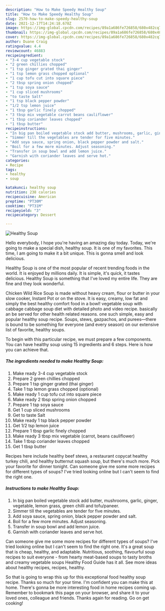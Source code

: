 ```yaml
---
description: "How to Make Speedy Healthy Soup"
title: "How to Make Speedy Healthy Soup"
slug: 2570-how-to-make-speedy-healthy-soup
date: 2021-12-17T14:24:18.678Z
image: https://img-global.cpcdn.com/recipes/89a1a686fe726858/680x482cq70/healthy-soup-recipe-main-photo.jpg
thumbnail: https://img-global.cpcdn.com/recipes/89a1a686fe726858/680x482cq70/healthy-soup-recipe-main-photo.jpg
cover: https://img-global.cpcdn.com/recipes/89a1a686fe726858/680x482cq70/healthy-soup-recipe-main-photo.jpg
author: Duane Craig
ratingvalue: 4.4
reviewcount: 46883
recipeingredient:
- "3-4 cup vegetable stock"
- "2 green chillies chopped"
- "1 tsp ginger grated thai ginger"
- "1 tsp lemon grass chopped optional"
- "1 cup tofu cut into square piece"
- "2 tbsp spring onion chopped"
- "1 tsp soya sauce"
- "1 cup sliced mushrooms"
- "to taste Salt"
- "1 tsp black pepper powder"
- "1/2 tsp lemon juice"
- "1 tbsp garlic finely chopped"
- "3 tbsp mix vegetable carrot beans cauliflower"
- "1 tbsp coriander leaves chopped"
- "1 tbsp butter"
recipeinstructions:
- "In big pan boiled vegetable stock add butter, mushrooms, garlic, ginger, vegetable, lemon grass, green chilli and tofu/paneer."
- "Simmer till the vegetables are tender for five minutes."
- "Add soya sauce, spring onion, black pepper powder and salt."
- "Boil for a few more minutes. Adjust seasoning."
- "Transfer in soup bowl and add lemon juice."
- "Garnish with coriander leaves and serve hot."
categories:
- Recipe
tags:
- healthy
- soup

katakunci: healthy soup 
nutrition: 238 calories
recipecuisine: American
preptime: "PT30M"
cooktime: "PT31M"
recipeyield: "3"
recipecategory: Dessert

---
```



![Healthy Soup](https://img-global.cpcdn.com/recipes/89a1a686fe726858/680x482cq70/healthy-soup-recipe-main-photo.jpg)

Hello everybody, I hope you're having an amazing day today. Today, we're going to make a special dish, healthy soup. It is one of my favorites. This time, I am going to make it a bit unique. This is gonna smell and look delicious.

Healthy Soup is one of the most popular of recent trending foods in the world. It is enjoyed by millions daily. It is simple, it's quick, it tastes delicious. Healthy Soup is something that I've loved my entire life. They are fine and they look wonderful.

Chicken Wild Rice Soup is made without heavy cream, flour or butter in your slow cooker, Instant Pot or on the stove. It is easy, creamy, low fat and simply the best healthy comfort food in a bowl! vegetable soup with cabbage cabbage soup diet with detailed photo and video recipe. basically an be served for other health related reasons. one such simple, easy and popular healthy soup recipe. Soups, stews, gazpachos, and purees—there is bound to be something for everyone (and every season) on our extensive list of favorite, healthy soups.


To begin with this particular recipe, we must prepare a few components. You can have healthy soup using 15 ingredients and 6 steps. Here is how you can achieve that.

<!--inarticleads1-->

##### The ingredients needed to make Healthy Soup:

1. Make ready 3-4 cup vegetable stock
1. Prepare 2 green chillies chopped
1. Prepare 1 tsp ginger grated (thai ginger)
1. Take 1 tsp lemon grass chopped (optional)
1. Make ready 1 cup tofu cut into square piece
1. Make ready 2 tbsp spring onion chopped
1. Prepare 1 tsp soya sauce
1. Get 1 cup sliced mushrooms
1. Get to taste Salt
1. Make ready 1 tsp black pepper powder
1. Get 1/2 tsp lemon juice
1. Prepare 1 tbsp garlic finely chopped
1. Make ready 3 tbsp mix vegetable (carrot, beans cauliflower)
1. Take 1 tbsp coriander leaves chopped
1. Get 1 tbsp butter


Recipes here include healthy beef stews, a restaurant copycat healthy turkey chili, and healthy butternut squash soup, but there&#39;s much more. Pick your favorite for dinner tonight. Can someone give me some more recipes for different types of soups? I&#39;ve tried looking online but I can&#39;t seem to find the right one. 

<!--inarticleads2-->

##### Instructions to make Healthy Soup:

1. In big pan boiled vegetable stock add butter, mushrooms, garlic, ginger, vegetable, lemon grass, green chilli and tofu/paneer.
1. Simmer till the vegetables are tender for five minutes.
1. Add soya sauce, spring onion, black pepper powder and salt.
1. Boil for a few more minutes. Adjust seasoning.
1. Transfer in soup bowl and add lemon juice.
1. Garnish with coriander leaves and serve hot.


Can someone give me some more recipes for different types of soups? I&#39;ve tried looking online but I can&#39;t seem to find the right one. It&#39;s a great soup that is cheap, healthy, and adaptable. Nutritious, soothing, flavourful soup recipes to suit everyone - from hearty meat-based soups to tasty broths and creamy vegetable soups Healthy Food Guide has it all. See more ideas about healthy recipes, recipes, healthy. 

So that is going to wrap this up for this exceptional food healthy soup recipe. Thanks so much for your time. I'm confident you can make this at home. There's gonna be more interesting food in home recipes coming up. Remember to bookmark this page on your browser, and share it to your loved ones, colleague and friends. Thanks again for reading. Go on get cooking!
